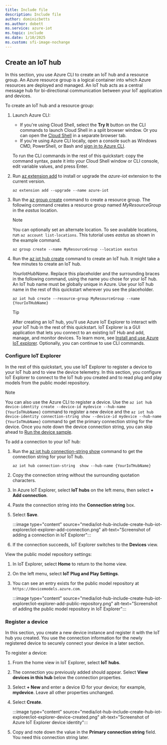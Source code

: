 ```yaml
---
title: Include file
description: Include file
author: dominicbetts
ms.author: dobett
ms.service: azure-iot
ms.topic: include
ms.date: 1/10/2025
ms.custom: sfi-image-nochange
---
```


## Create an IoT hub
In this section, you use Azure CLI to create an IoT hub and a resource group. An Azure resource group is a logical container into which Azure resources are deployed and managed. An IoT hub acts as a central message hub for bi-directional communication between your IoT application and devices.

To create an IoT hub and a resource group:

1. Launch Azure CLI: 
    - If you're using Cloud Shell, select the **Try It** button on the CLI commands to launch Cloud Shell in a split browser window. Or you can open the [Cloud Shell](https://shell.azure.com/bash) in a separate browser tab.
    - If you're using Azure CLI locally, open a console such as Windows CMD, PowerShell, or Bash and [sign in to Azure CLI](/cli/azure/authenticate-azure-cli).
    
    To run the CLI commands in the rest of this quickstart: copy the command syntax, paste it into your Cloud Shell window or CLI console, edit variable values, and press Enter.

1. Run [az extension add](/cli/azure/extension#az-extension-add) to install or upgrade the *azure-iot* extension to the current version.

    ```azurecli-interactive
    az extension add --upgrade --name azure-iot
    ```

1. Run the [az group create](/cli/azure/group#az-group-create) command to create a resource group. The following command creates a resource group named *MyResourceGroup* in the *eastus* location. 
    >[!NOTE]
    > You can optionally set an alternate location. To see available locations, run `az account list-locations`. This tutorial uses *eastus* as shown in the example command. 

    ```azurecli-interactive
    az group create --name MyResourceGroup --location eastus
    ```

1. Run the [az iot hub create](/cli/azure/iot/hub#az-iot-hub-create) command to create an IoT hub. It might take a few minutes to create an IoT hub. 

    *YourIotHubName*. Replace this placeholder and the surrounding braces in the following command, using the name you chose for your IoT hub. An IoT hub name must be globally unique in Azure. Use your IoT hub name in the rest of this quickstart wherever you see the placeholder.

    ```azurecli
    az iot hub create --resource-group MyResourceGroup --name {YourIoTHubName}
    ```
    > [!TIP]
    > After creating an IoT hub, you'll use Azure IoT Explorer to interact with your IoT hub in the rest of this quickstart. IoT Explorer is a GUI application that lets you connect to an existing IoT Hub and add, manage, and monitor devices. To learn more, see [Install and use Azure IoT explorer](../articles/iot/howto-use-iot-explorer.md). Optionally, you can continue to use CLI commands.

### Configure IoT Explorer

In the rest of this quickstart, you use IoT Explorer to register a device to your IoT hub and to view the device telemetry. In this section, you configure IoT Explorer to connect to the IoT hub you created and to read plug and play models from the public model repository. 

> [!NOTE]
> You can also use the Azure CLI to register a device. Use the `az iot hub device-identity create --device-id mydevice --hub-name {YourIoTHubName}` command to register a new device and the `az iot hub device-identity connection-string show --device-id mydevice --hub-name {YourIoTHubName}` command to get the primary connection string for the device. Once you note down the device connection string, you can skip ahead to [Run the device sample](#run-the-device-sample).

To add a connection to your IoT hub:

1. Run the [az iot hub connection-string show](/cli/azure/iot/hub/connection-string#az-iot-hub-connection-string-show) command to get the connection string for your IoT hub.

    ```azurecli
    az iot hub connection-string  show --hub-name {YourIoTHubName}
    ```

1. Copy the connection string without the surrounding quotation characters.
1. In Azure IoT Explorer, select **IoT hubs** on the left menu, then select **+ Add connection**.
1. Paste the connection string into the **Connection string** box.
1. Select **Save**.

    :::image type="content" source="media/iot-hub-include-create-hub-iot-explorer/iot-explorer-add-connection.png" alt-text="Screenshot of adding a connection in IoT Explorer":::

1. If the connection succeeds, IoT Explorer switches to the **Devices** view.

View the public model repository settings:

1. In IoT Explorer, select **Home** to return to the home view.
1. On the left menu, select **IoT Plug and Play Settings**.
1. You can see an entry exists for the public model repository at `https://devicemodels.azure.com`.

    :::image type="content" source="media/iot-hub-include-create-hub-iot-explorer/iot-explorer-add-public-repository.png" alt-text="Screenshot of adding the public model repository in IoT Explorer":::

### Register a device

In this section, you create a new device instance and register it with the IoT hub you created. You use the connection information for the newly registered device to securely connect your device in a later section.

To register a device:

1. From the home view in IoT Explorer, select **IoT hubs**.
1. The connection you previously added should appear. Select **View devices in this hub** below the connection properties.
1. Select **+ New** and enter a device ID for your device; for example, **mydevice**. Leave all other properties unchanged.
1. Select **Create**.

    :::image type="content" source="media/iot-hub-include-create-hub-iot-explorer/iot-explorer-device-created.png" alt-text="Screenshot of Azure IoT Explorer device identity":::

1. Copy and note down the value in the **Primary connection string** field. You need this connection string later.
